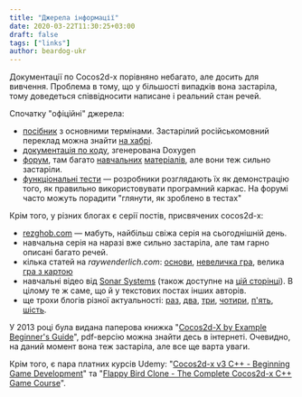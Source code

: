 ```yaml
---
title: "Джерела інформації"
date: 2020-03-22T11:30:25+03:00
draft: false
tags: ["links"]
author: beardog-ukr
---
```


Документації по Cocos2d-x порівняно небагато, але досить для вивчення. Проблема в тому, що у більшості випадків вона застаріла, тому доведеться співвідносити написане і реальний стан речей.
<!--more-->
Спочатку "офіційні" джерела:
* [посібник](https://docs.cocos2d-x.org/cocos2d-x/v4/en/) з основними термінами. Застарілий російськомовний переклад можна знайти [на хабрі](https://habr.com/ru/post/270133/).
*  [документація по коду](https://docs.cocos2d-x.org/api-ref/cplusplus/v4x/), згенерована Doxygen
* [форум](https://discuss.cocos2d-x.org/), там багато [навчальних](https://discuss.cocos2d-x.org/t/cocos3-0-tutorial-game-catchme/14258) [матеріалів](https://discuss.cocos2d-x.org/t/tutorials-collection-from-this-forum/14567), але вони теж сильно застаріли.
* [функціональні тести](https://github.com/cocos2d/cocos2d-x/tree/v4/tests/cpp-tests/Classes) — розробники розглядають їх як демонстрацію того, як правильно використовувати програмний каркас. На форумі часто можуть порадити "глянути, як зроблено в тестах"


Крім того, у різних блогах є серії постів, присвячених cocos2d-x:
* [rezghob.com](https://rezghob.com/category/rts/) — мабуть, найбільш свіжа серія на сьогоднішній день.
* навчальна серія на  наразі вже сильно застаріла, але там гарно описані багато речей.
* кілька статей на _raywenderlich.com_: [основи](https://www.raywenderlich.com/1848-cocos2d-x-tutorial-for-beginners), [невеличка гра](https://www.raywenderlich.com/2728-cocos2d-x-tutorial-for-ios-and-android-space-game), велика [гра з картою](https://www.raywenderlich.com/2684-cocos2d-x-tile-map-tutorial-part-1)
* навчальні відео від [Sonar Systems](https://www.youtube.com/playlist?list=PLRtjMdoYXLf4od_bOKN3WjAPr7snPXzoe) (також доступне на [цій сторінці](https://sonarlearning.co.uk/coursepage.php?topic=game&course=cocos2d-x-v3)). В цілому те ж саме, що й у текстових постах інших авторів.
* ще трохи блогів різної актуальності: [раз](http://aprogrammersday.blogspot.com/p/cocos2d-x-game-programming.html), [два](https://hoangthienphuoc.blogspot.com/2017/10/the-topic-of-game-design-idea-is-always.html), [три](https://discuss.cocos2d-x.org/t/tutorial-series-use-the-cocos2d-x-3-0-game-engine-write-a-tile-map-game-part01/12938/11), [чотири](http://www.pixnbgames.com/blog/category/cocos2d-x/?lang=en_us), [п'ять](http://www.heyalda.com/category/cocos2d-x/index.html), [шість](https://catplusplus.ru/tag/cocos2d-x/).

У 2013 році була видана паперова книжка "[Cocos2d-X by Example Beginner's Guide](https://www.packtpub.com/game-development/cocos2d-x-example-beginners-guide)", pdf-версію можна знайти десь в інтернеті. Очевидно, на даний момент вона теж застаріла, але все ще варта уваги.

Крім того, є пара платних курсів Udemy: "[Cocos2d-x v3 C++ - Beginning Game Development](https://www.udemy.com/course/cocos2d-x-v3-cpp/)" та "[Flappy Bird Clone - The Complete Cocos2d-x C++ Game Course](https://www.udemy.com/course/flappy-bird/)".
